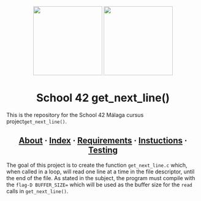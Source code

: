 <div id="header" align="center">
  <img src="https://s4.gifyu.com/images/back_slash_green.gif" height="180"/>
  <img src="https://s4.gifyu.com/images/n_gif.gif" width="180"/>
</div>


<h1 align="center">School 42 get_next_line()</h1>

This is the repository for the School 42 Málaga cursus project`get_next_line()`.

<h2 align="center">
	<a href="#about">About</a>
	<span> · </span>
	<a href="#index">Index</a>
	<span> · </span>
	<a href="#requirements">Requirements</a>
	<span> · </span>
	<a href="#instructions">Instuctions</a>
	<span> · </span>
	<a href="#testing">Testing</a>
</h2>

The goal of this project is to create the function `get_next_line.c` which, when called in a loop, will read one line at a time in the file descriptor, until the end of the file. As stated in the subject, the program must compile with the `flag-D BUFFER_SIZE=` which will be used as the buffer size for the `read` calls in `get_next_line()`.
